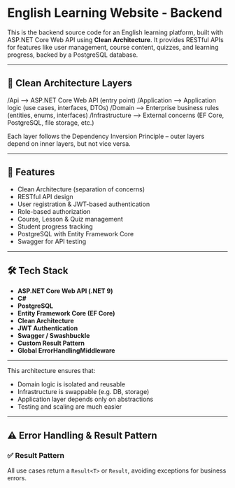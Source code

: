 # English Learning Website - Backend

This is the backend source code for an English learning platform, built with ASP.NET Core Web API using **Clean Architecture**. It provides RESTful APIs for features like user management, course content, quizzes, and learning progress, backed by a PostgreSQL database.

---

## 🧱 Clean Architecture Layers

/Api --> ASP.NET Core Web API (entry point)
/Application --> Application logic (use cases, interfaces, DTOs)
/Domain --> Enterprise business rules (entities, enums, interfaces)
/Infrastructure --> External concerns (EF Core, PostgreSQL, file storage, etc.)

Each layer follows the Dependency Inversion Principle – outer layers depend on inner layers, but not vice versa.

---

## 🚀 Features

- Clean Architecture (separation of concerns)
- RESTful API design
- User registration & JWT-based authentication
- Role-based authorization
- Course, Lesson & Quiz management
- Student progress tracking
- PostgreSQL with Entity Framework Core
- Swagger for API testing

---

## 🛠️ Tech Stack

- **ASP.NET Core Web API (.NET 9)**
- **C#**
- **PostgreSQL**
- **Entity Framework Core (EF Core)**
- **Clean Architecture**
- **JWT Authentication**
- **Swagger / Swashbuckle**
- **Custom Result Pattern**
- **Global ErrorHandlingMiddleware**

---
This architecture ensures that:

- Domain logic is isolated and reusable
- Infrastructure is swappable (e.g. DB, storage)
- Application layer depends only on abstractions
- Testing and scaling are much easier

---

## ⚠️ Error Handling & Result Pattern

### ✅ Result Pattern

All use cases return a `Result<T>` or `Result`, avoiding exceptions for business errors.

